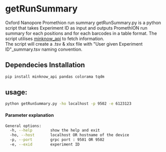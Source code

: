 # getRunSummary
Oxford Nanopore Promethion run summary
getRunSummary.py is a python script that takes Experiment ID as input and outputs PromethION run summary for each positions and for each barcodes in a table format. The script utilises [minknow_api](minknow_api) to fetch information.  
The script will create a .tsv & xlsx file with "User given Experiment ID"_summary.tsv naming convention.

## Dependecies Installation
```sh
pip install minknow_api pandas colorama tqdm
```

## usage: 
```sh
python getRunSummary.py -ho localhost -p 9502 -e 6123123
```
#### Parameter explanation

```sh
General options:  
  -h, --help        show the help and exit  
  -ho, --host       localhost OR hostname of the device
  -p, --port        grpc port : 9501 OR 9502
  -e, --exid        experiment ID
```

